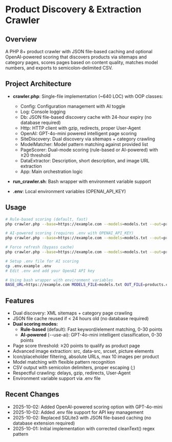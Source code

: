 # Product Discovery & Extraction Crawler

## Overview
A PHP 8+ product crawler with JSON file-based caching and optional OpenAI-powered scoring that discovers products via sitemaps and category pages, scores pages based on content quality, matches model numbers, and exports to semicolon-delimited CSV.

## Project Architecture
- **crawler.php**: Single-file implementation (~640 LOC) with OOP classes:
  - Config: Configuration management with AI toggle
  - Log: Console logging
  - Db: JSON file-based discovery cache with 24-hour expiry (no database required)
  - Http: HTTP client with gzip, redirects, proper User-Agent
  - OpenAI: GPT-4o-mini powered intelligent page scoring
  - SiteDiscovery: Dual discovery via sitemaps + category crawling
  - ModelMatcher: Model pattern matching against provided list
  - PageScorer: Dual-mode scoring (rule-based or AI-powered) with ≥20 threshold
  - DataExtractor: Description, short description, and image URL extraction
  - App: Main orchestration logic

- **run_crawler.sh**: Bash wrapper with environment variable support
- **.env**: Local environment variables (OPENAI_API_KEY)

## Usage
```bash
# Rule-based scoring (default, fast)
php crawler.php --base=https://example.com --models=models.txt --out=products.csv

# AI-powered scoring (requires .env with OPENAI_API_KEY)
php crawler.php --base=https://example.com --models=models.txt --out=products.csv --use-ai

# Force refresh (bypass cache)
php crawler.php --base=https://example.com --models=models.txt --out=products.csv --force

# Setup .env file for AI scoring
cp .env.example .env
# Edit .env and add your OpenAI API key

# Using bash wrapper with environment variables
BASE_URL=https://example.com MODELS_FILE=models.txt OUT_FILE=products.csv ./run_crawler.sh
```

## Features
- Dual discovery: XML sitemaps + category page crawling
- JSON file cache reused if < 24 hours old (no database required)
- **Dual scoring modes:**
  - **Rule-based** (default): Fast keyword/element matching, 0-30 points
  - **AI-powered** (--use-ai): GPT-4o-mini intelligent classification, 0-30 points
- Page score threshold: ≥20 points to qualify as product page
- Advanced image extraction: src, data-src, srcset, picture elements
- Icon/placeholder filtering, absolute URLs, max 10 images per product
- Model matching with flexible pattern recognition
- CSV output with semicolon delimiters, proper escaping (&#59;)
- Respectful crawling: delays, gzip, redirects, User-Agent
- Environment variable support via .env file

## Recent Changes
- 2025-10-02: Added OpenAI-powered scoring option with GPT-4o-mini
- 2025-10-02: Added .env file support for API key management
- 2025-10-02: Replaced SQLite3 with JSON file-based caching (no database extension required)
- 2025-10-01: Initial implementation with corrected cleanText() regex pattern
